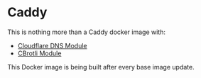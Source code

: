 # Caddy

This is nothing more than a Caddy docker image with:
- [Cloudflare DNS Module](https://github.com/caddy-dns/cloudflare)
- [CBrotli Module](https://github.com/dunglas/caddy-cbrotli)

This Docker image is being built after every base image update. 
